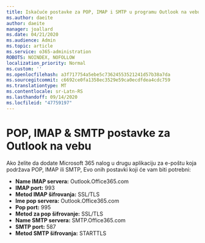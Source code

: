 ```yaml
---
title: Iskačuće postavke za POP, IMAP i SMTP u programu Outlook na vebu
ms.author: daeite
author: daeite
manager: joallard
ms.date: 04/21/2020
ms.audience: Admin
ms.topic: article
ms.service: o365-administration
ROBOTS: NOINDEX, NOFOLLOW
localization_priority: Normal
ms.custom: ''
ms.openlocfilehash: a3f717754a5ebe5c73624553521241d57b38a7da
ms.sourcegitcommit: c6692ce0fa1358ec3529e59ca0ecdfdea4cdc759
ms.translationtype: MT
ms.contentlocale: sr-Latn-RS
ms.lasthandoff: 09/14/2020
ms.locfileid: "47759197"
---
```

# <a name="pop-imap--smtp-settings-for-outlook-on-the-web"></a>POP, IMAP & SMTP postavke za Outlook na vebu

Ako želite da dodate Microsoft 365 nalog u drugu aplikaciju za e-poštu koja podržava POP, IMAP ili SMTP, Evo onih postavki koji će vam biti potrebni:
  
- **Name IMAP servera:** Outlook.Office365.com
- **IMAP port:** 993
- **Metod IMAP šifrovanja:** SSL/TLS
- **Ime pop servera:** Outlook.Office365.com  
- **Pop port:** 995  
- **Metod za pop šifrovanje:** SSL/TLS  
- **Name SMTP servera:** SMTP.Office365.com
- **SMTP port:** 587
- **Metod SMTP šifrovanja:** STARTTLS